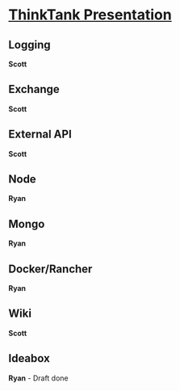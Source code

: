 # [ThinkTank Presentation](https://mrtarantula.github.io/thinktank)

## Logging
**Scott**
## Exchange
**Scott**
## External API
**Scott**
## Node
**Ryan**
## Mongo
**Ryan**
## Docker/Rancher
**Ryan**
## Wiki
**Scott**
## Ideabox
**Ryan** - Draft done
